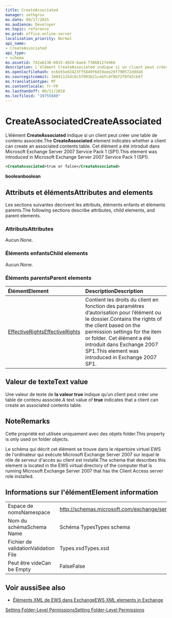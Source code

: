 ```yaml
---
title: CreateAssociated
manager: sethgros
ms.date: 09/17/2015
ms.audience: Developer
ms.topic: reference
ms.prod: office-online-server
localization_priority: Normal
api_name:
- CreateAssociated
api_type:
- schema
ms.assetid: 742a6136-6015-4924-bae4-f3868127e966
description: L’élément CreateAssociated indique si un client peut créer une table de contenu associée. Cet élément a été introduit dans Microsoft Exchange Server 2007 Service Pack 1 (SP1).
ms.openlocfilehash: ec6e55ed2423ff5849f6d19aee29f790572ddda6
ms.sourcegitcommit: 34041125dc8c5f993b21cebfc4f8b72f0fd2cb6f
ms.translationtype: MT
ms.contentlocale: fr-FR
ms.lasthandoff: 06/11/2018
ms.locfileid: "19755680"
---
```

# <a name="createassociated"></a><span data-ttu-id="082f8-104">CreateAssociated</span><span class="sxs-lookup"><span data-stu-id="082f8-104">CreateAssociated</span></span>

<span data-ttu-id="082f8-105">L’élément **CreateAssociated** indique si un client peut créer une table de contenu associée.</span><span class="sxs-lookup"><span data-stu-id="082f8-105">The **CreateAssociated** element indicates whether a client can create an associated contents table.</span></span> <span data-ttu-id="082f8-106">Cet élément a été introduit dans Microsoft Exchange Server 2007 Service Pack 1 (SP1).</span><span class="sxs-lookup"><span data-stu-id="082f8-106">This element was introduced in Microsoft Exchange Server 2007 Service Pack 1 (SP1).</span></span> 
  
```xml
<CreateAssociated>true or false</CreateAssociated>
```

 <span data-ttu-id="082f8-107">**boolean**</span><span class="sxs-lookup"><span data-stu-id="082f8-107">**boolean**</span></span>
## <a name="attributes-and-elements"></a><span data-ttu-id="082f8-108">Attributs et éléments</span><span class="sxs-lookup"><span data-stu-id="082f8-108">Attributes and elements</span></span>

<span data-ttu-id="082f8-109">Les sections suivantes décrivent les attributs, éléments enfants et éléments parents.</span><span class="sxs-lookup"><span data-stu-id="082f8-109">The following sections describe attributes, child elements, and parent elements.</span></span>
  
### <a name="attributes"></a><span data-ttu-id="082f8-110">Attributs</span><span class="sxs-lookup"><span data-stu-id="082f8-110">Attributes</span></span>

<span data-ttu-id="082f8-111">Aucun.</span><span class="sxs-lookup"><span data-stu-id="082f8-111">None.</span></span>
  
### <a name="child-elements"></a><span data-ttu-id="082f8-112">Éléments enfants</span><span class="sxs-lookup"><span data-stu-id="082f8-112">Child elements</span></span>

<span data-ttu-id="082f8-113">Aucun.</span><span class="sxs-lookup"><span data-stu-id="082f8-113">None.</span></span>
  
### <a name="parent-elements"></a><span data-ttu-id="082f8-114">Éléments parents</span><span class="sxs-lookup"><span data-stu-id="082f8-114">Parent elements</span></span>

|<span data-ttu-id="082f8-115">**Élément**</span><span class="sxs-lookup"><span data-stu-id="082f8-115">**Element**</span></span>|<span data-ttu-id="082f8-116">**Description**</span><span class="sxs-lookup"><span data-stu-id="082f8-116">**Description**</span></span>|
|:-----|:-----|
|[<span data-ttu-id="082f8-117">EffectiveRights</span><span class="sxs-lookup"><span data-stu-id="082f8-117">EffectiveRights</span></span>](effectiverights.md) <br/> |<span data-ttu-id="082f8-118">Contient les droits du client en fonction des paramètres d’autorisation pour l’élément ou le dossier.</span><span class="sxs-lookup"><span data-stu-id="082f8-118">Contains the rights of the client based on the permission settings for the item or folder.</span></span> <span data-ttu-id="082f8-119">Cet élément a été introduit dans Exchange 2007 SP1.</span><span class="sxs-lookup"><span data-stu-id="082f8-119">This element was introduced in Exchange 2007 SP1.</span></span>  <br/> |
   
## <a name="text-value"></a><span data-ttu-id="082f8-120">Valeur de texte</span><span class="sxs-lookup"><span data-stu-id="082f8-120">Text value</span></span>

<span data-ttu-id="082f8-121">Une valeur de texte de **la valeur true** indique qu’un client peut créer une table de contenu associée.</span><span class="sxs-lookup"><span data-stu-id="082f8-121">A text value of **true** indicates that a client can create an associated contents table.</span></span> 
  
## <a name="remarks"></a><span data-ttu-id="082f8-122">Note</span><span class="sxs-lookup"><span data-stu-id="082f8-122">Remarks</span></span>

<span data-ttu-id="082f8-123">Cette propriété est utilisée uniquement avec des objets folder.</span><span class="sxs-lookup"><span data-stu-id="082f8-123">This property is only used on folder objects.</span></span>
  
<span data-ttu-id="082f8-124">Le schéma qui décrit cet élément se trouve dans le répertoire virtuel EWS de l'ordinateur qui exécute Microsoft Exchange Server 2007 sur lequel le rôle de serveur d'accès au client est installé.</span><span class="sxs-lookup"><span data-stu-id="082f8-124">The schema that describes this element is located in the EWS virtual directory of the computer that is running Microsoft Exchange Server 2007 that has the Client Access server role installed.</span></span>
  
## <a name="element-information"></a><span data-ttu-id="082f8-125">Informations sur l'élément</span><span class="sxs-lookup"><span data-stu-id="082f8-125">Element information</span></span>

|||
|:-----|:-----|
|<span data-ttu-id="082f8-126">Espace de noms</span><span class="sxs-lookup"><span data-stu-id="082f8-126">Namespace</span></span>  <br/> |http://schemas.microsoft.com/exchange/services/2006/types  <br/> |
|<span data-ttu-id="082f8-127">Nom du schéma</span><span class="sxs-lookup"><span data-stu-id="082f8-127">Schema Name</span></span>  <br/> |<span data-ttu-id="082f8-128">Schéma Types</span><span class="sxs-lookup"><span data-stu-id="082f8-128">Types schema</span></span>  <br/> |
|<span data-ttu-id="082f8-129">Fichier de validation</span><span class="sxs-lookup"><span data-stu-id="082f8-129">Validation File</span></span>  <br/> |<span data-ttu-id="082f8-130">Types.xsd</span><span class="sxs-lookup"><span data-stu-id="082f8-130">Types.xsd</span></span>  <br/> |
|<span data-ttu-id="082f8-131">Peut être vide</span><span class="sxs-lookup"><span data-stu-id="082f8-131">Can be Empty</span></span>  <br/> |<span data-ttu-id="082f8-132">False</span><span class="sxs-lookup"><span data-stu-id="082f8-132">False</span></span>  <br/> |
   
## <a name="see-also"></a><span data-ttu-id="082f8-133">Voir aussi</span><span class="sxs-lookup"><span data-stu-id="082f8-133">See also</span></span>



- [<span data-ttu-id="082f8-134">Éléments XML de EWS dans Exchange</span><span class="sxs-lookup"><span data-stu-id="082f8-134">EWS XML elements in Exchange</span></span>](ews-xml-elements-in-exchange.md)


[<span data-ttu-id="082f8-135">Setting Folder-Level Permissions</span><span class="sxs-lookup"><span data-stu-id="082f8-135">Setting Folder-Level Permissions</span></span>](http://msdn.microsoft.com/library/c7530e86-5112-401c-b10a-9c054ae59f07%28Office.15%29.aspx)


